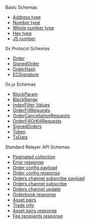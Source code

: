 Basic Schemas

-   [Address type](https://github.com/0xProject/0x-monorepo/blob/528ae4376e5e605dac9666f2a5917803e942a1f9/packages/json-schemas/schemas/address_schema.json)
-   [Number type](https://github.com/0xProject/0x-monorepo/blob/528ae4376e5e605dac9666f2a5917803e942a1f9/packages/json-schemas/schemas/number_schema.json)
-   [Whole number type](https://github.com/0xProject/0x-monorepo/blob/528ae4376e5e605dac9666f2a5917803e942a1f9/packages/json-schemas/schemas/whole_number_schema.json)
-   [Hex type](https://github.com/0xProject/0x-monorepo/blob/528ae4376e5e605dac9666f2a5917803e942a1f9/packages/json-schemas/schemas/hex_schema.json)
-   [JS number](https://github.com/0xProject/0x-monorepo/blob/528ae4376e5e605dac9666f2a5917803e942a1f9/packages/json-schemas/schemas/js_number.json)

0x Protocol Schemas

-   [Order](https://github.com/0xProject/0x-monorepo/blob/528ae4376e5e605dac9666f2a5917803e942a1f9/packages/json-schemas/schemas/order_schema.json)
-   [SignedOrder](https://github.com/0xProject/0x-monorepo/blob/528ae4376e5e605dac9666f2a5917803e942a1f9/packages/json-schemas/schemas/signed_order_schema.json)
-   [OrderHash](https://github.com/0xProject/0x-monorepo/blob/528ae4376e5e605dac9666f2a5917803e942a1f9/packages/json-schemas/schemas/order_hash_schema.json)
-   [ECSignature](https://github.com/0xProject/0x-monorepo/blob/528ae4376e5e605dac9666f2a5917803e942a1f9/packages/json-schemas/schemas/ec_signature_schema.json)

0x.js Schemas

-   [BlockParam](https://github.com/0xProject/0x-monorepo/blob/528ae4376e5e605dac9666f2a5917803e942a1f9/packages/json-schemas/schemas/block_param_schema.json)
-   [BlockRange](https://github.com/0xProject/0x-monorepo/blob/528ae4376e5e605dac9666f2a5917803e942a1f9/packages/json-schemas/schemas/block_range_schema.json)
-   [IndexFilter Values](https://github.com/0xProject/0x-monorepo/blob/528ae4376e5e605dac9666f2a5917803e942a1f9/packages/json-schemas/schemas/index_filter_values_schema.json)
-   [OrderFillRequests](https://github.com/0xProject/0x-monorepo/blob/528ae4376e5e605dac9666f2a5917803e942a1f9/packages/json-schemas/schemas/order_fill_requests_schema.json)
-   [OrderCancellationRequests](https://github.com/0xProject/0x-monorepo/blob/528ae4376e5e605dac9666f2a5917803e942a1f9/packages/json-schemas/schemas/order_cancel_schema.json)
-   [OrderFillOrKillRequests](https://github.com/0xProject/0x-monorepo/blob/528ae4376e5e605dac9666f2a5917803e942a1f9/packages/json-schemas/schemas/order_fill_or_kill_requests_schema.json)
-   [SignedOrders](https://github.com/0xProject/0x-monorepo/blob/528ae4376e5e605dac9666f2a5917803e942a1f9/packages/json-schemas/schemas/signed_orders_schema.json)
-   [Token](https://github.com/0xProject/0x-monorepo/blob/528ae4376e5e605dac9666f2a5917803e942a1f9/packages/json-schemas/schemas/token_schema.json)
-   [TxData](https://github.com/0xProject/0x-monorepo/blob/528ae4376e5e605dac9666f2a5917803e942a1f9/packages/json-schemas/schemas/tx_data_schema.json)

Standard Relayer API Schemas

-   [Paginated collection](https://github.com/0xProject/0x-monorepo/blob/528ae4376e5e605dac9666f2a5917803e942a1f9/packages/json-schemas/schemas/paginated_collection_schema.json)
-   [Error response](https://github.com/0xProject/0x-monorepo/blob/528ae4376e5e605dac9666f2a5917803e942a1f9/packages/json-schemas/schemas/relayer_api_error_response_schema.json)
-   [Order config payload](https://github.com/0xProject/0x-monorepo/blob/528ae4376e5e605dac9666f2a5917803e942a1f9/packages/json-schemas/schemas/relayer_api_order_config_payload_schema.json)
-   [Order config response](https://github.com/0xProject/0x-monorepo/blob/528ae4376e5e605dac9666f2a5917803e942a1f9/packages/json-schemas/schemas/relayer_api_order_config_response_schema.json)
-   [Orders channel subscribe payload](https://github.com/0xProject/0x-monorepo/blob/528ae4376e5e605dac9666f2a5917803e942a1f9/packages/json-schemas/schemas/relayer_api_orders_channel_subscribe_payload_schema.json)
-   [Orders channel subscribe](https://github.com/0xProject/0x-monorepo/blob/528ae4376e5e605dac9666f2a5917803e942a1f9/packages/json-schemas/schemas/relayer_api_orders_channel_subscribe_schema.json)
-   [Orders channel update](https://github.com/0xProject/0x-monorepo/blob/528ae4376e5e605dac9666f2a5917803e942a1f9/packages/json-schemas/schemas/relayer_api_orders_channel_update_response_schema.json)
-   [Orderbook response](https://github.com/0xProject/0x-monorepo/blob/528ae4376e5e605dac9666f2a5917803e942a1f9/packages/json-schemas/schemas/relayer_api_orderbook_response_schema.json)
-   [Asset pairs](https://github.com/0xProject/0x-monorepo/blob/528ae4376e5e605dac9666f2a5917803e942a1f9/packages/json-schemas/schemas/relayer_api_asset_data_pairs_schema.json)
-   [Trade info](https://github.com/0xProject/0x-monorepo/blob/528ae4376e5e605dac9666f2a5917803e942a1f9/packages/json-schemas/schemas/relayer_api_asset_data_trade_info_schema.json)
-   [Asset pairs response](https://github.com/0xProject/0x-monorepo/blob/528ae4376e5e605dac9666f2a5917803e942a1f9/packages/json-schemas/schemas/relayer_api_asset_data_pairs_response_schema.json)
-   [Fee recipients response](https://github.com/0xProject/0x-monorepo/blob/528ae4376e5e605dac9666f2a5917803e942a1f9/packages/json-schemas/schemas/relayer_api_fee_recipients_response_schema.json)
